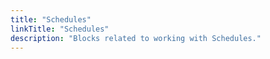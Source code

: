 ```yaml
---
title: "Schedules"
linkTitle: "Schedules"
description: "Blocks related to working with Schedules."
---
```

